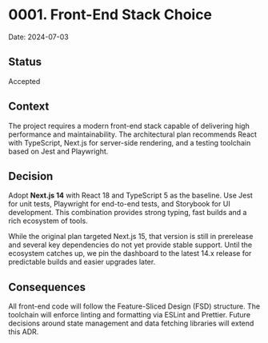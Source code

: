 # 0001. Front-End Stack Choice

Date: 2024-07-03

## Status

Accepted

## Context

The project requires a modern front-end stack capable of delivering high performance and maintainability. The architectural plan recommends React with TypeScript, Next.js for server-side rendering, and a testing toolchain based on Jest and Playwright.

## Decision

Adopt **Next.js 14** with React 18 and TypeScript 5 as the baseline. Use Jest for unit tests, Playwright for end-to-end tests, and Storybook for UI development. This combination provides strong typing, fast builds and a rich ecosystem of tools.

While the original plan targeted Next.js 15, that version is still in prerelease and several key dependencies do not yet provide stable support. Until the ecosystem catches up, we pin the dashboard to the latest 14.x release for predictable builds and easier upgrades later.

## Consequences

All front-end code will follow the Feature-Sliced Design (FSD) structure. The toolchain will enforce linting and formatting via ESLint and Prettier. Future decisions around state management and data fetching libraries will extend this ADR.
